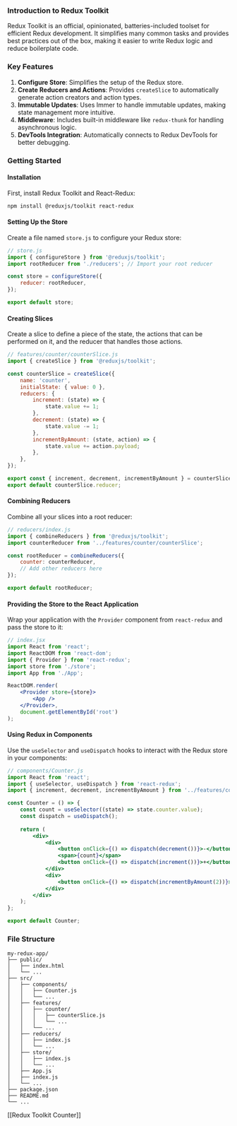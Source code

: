### Introduction to Redux Toolkit

Redux Toolkit is an official, opinionated, batteries-included toolset for efficient Redux development. It simplifies many common tasks and provides best practices out of the box, making it easier to write Redux logic and reduce boilerplate code.

### Key Features

1. **Configure Store**: Simplifies the setup of the Redux store.
2. **Create Reducers and Actions**: Provides `createSlice` to automatically generate action creators and action types.
3. **Immutable Updates**: Uses Immer to handle immutable updates, making state management more intuitive.
4. **Middleware**: Includes built-in middleware like `redux-thunk` for handling asynchronous logic.
5. **DevTools Integration**: Automatically connects to Redux DevTools for better debugging.

### Getting Started

#### Installation

First, install Redux Toolkit and React-Redux:

```bash
npm install @reduxjs/toolkit react-redux
```

#### Setting Up the Store

Create a file named `store.js` to configure your Redux store:

```javascript
// store.js
import { configureStore } from '@reduxjs/toolkit';
import rootReducer from './reducers'; // Import your root reducer

const store = configureStore({
	reducer: rootReducer,
});

export default store;
```

#### Creating Slices

Create a slice to define a piece of the state, the actions that can be performed on it, and the reducer that handles those actions.

```javascript
// features/counter/counterSlice.js
import { createSlice } from '@reduxjs/toolkit';

const counterSlice = createSlice({
	name: 'counter',
	initialState: { value: 0 },
	reducers: {
		increment: (state) => {
			state.value += 1;
		},
		decrement: (state) => {
			state.value -= 1;
		},
		incrementByAmount: (state, action) => {
			state.value += action.payload;
		},
	},
});

export const { increment, decrement, incrementByAmount } = counterSlice.actions;
export default counterSlice.reducer;
```

#### Combining Reducers

Combine all your slices into a root reducer:

```javascript
// reducers/index.js
import { combineReducers } from '@reduxjs/toolkit';
import counterReducer from '../features/counter/counterSlice';

const rootReducer = combineReducers({
	counter: counterReducer,
	// Add other reducers here
});

export default rootReducer;
```

#### Providing the Store to the React Application

Wrap your application with the `Provider` component from `react-redux` and pass the store to it:

```jsx
// index.jsx
import React from 'react';
import ReactDOM from 'react-dom';
import { Provider } from 'react-redux';
import store from './store';
import App from './App';

ReactDOM.render(
	<Provider store={store}>
		<App />
	</Provider>,
	document.getElementById('root')
);
```

#### Using Redux in Components

Use the `useSelector` and `useDispatch` hooks to interact with the Redux store in your components:

```jsx
// components/Counter.js
import React from 'react';
import { useSelector, useDispatch } from 'react-redux';
import { increment, decrement, incrementByAmount } from '../features/counter/counterSlice';

const Counter = () => {
	const count = useSelector((state) => state.counter.value);
	const dispatch = useDispatch();
	
	return (
		<div>
			<div>
				<button onClick={() => dispatch(decrement())}>-</button>
				<span>{count}</span>
				<button onClick={() => dispatch(increment())}>+</button>
			</div>
			<div>
				<button onClick={() => dispatch(incrementByAmount(2))}>Increment by 2</button>
			</div>
		</div>
	);
};

export default Counter;
```

### File Structure
```folder
my-redux-app/
├── public/
│   ├── index.html
│   └── ...
├── src/
│   ├── components/
│   │   ├── Counter.js
│   │   └── ...
│   ├── features/
│   │   ├── counter/
│   │   │   ├── counterSlice.js
│   │   │   └── ...
│   │   └── ...
│   ├── reducers/
│   │   ├── index.js
│   │   └── ...
│   ├── store/
│   │   ├── index.js
│   │   └── ...
│   ├── App.js
│   ├── index.js
│   └── ...
├── package.json
├── README.md
└── ...
```

[[Redux Toolkit Counter]]